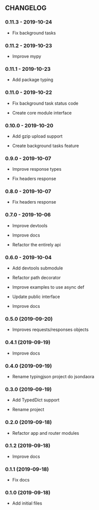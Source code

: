 ## CHANGELOG

### 0.11.3 - 2019-10-24

 - Fix background tasks

### 0.11.2 - 2019-10-23

 - Improve mypy

### 0.11.1 - 2019-10-23

 - Add package typing

### 0.11.0 - 2019-10-22

 - Fix background task status code

 - Create core module interface

### 0.10.0 - 2019-10-20

 - Add gzip upload support

 - Create background tasks feature

### 0.9.0 - 2019-10-07

 - Improve response types

 - Fix headers response

### 0.8.0 - 2019-10-07

 - Fix headers response

### 0.7.0 - 2019-10-06

 - Improve devtools

 - Improve docs

 - Refactor the entirely api

### 0.6.0 - 2019-10-04

 - Add devtools submodule

 - Refactor path decorator

 - Improve examples to use async def

 - Update public interface

 - Improve docs


### 0.5.0 (2019-09-20)

 - Improves requests/responses objects


### 0.4.1 (2019-09-19)

 - Improve docs


### 0.4.0 (2019-09-19)

 - Rename typingjson project do jsondaora


### 0.3.0 (2019-09-19)

 - Add TypedDict support

 - Rename project


### 0.2.0 (2019-09-18)

 - Refactor app and router modules


### 0.1.2 (2019-09-18)

 - Improve docs


### 0.1.1 (2019-09-18)

 - Fix docs


### 0.1.0 (2019-09-18)

 - Add initial files
